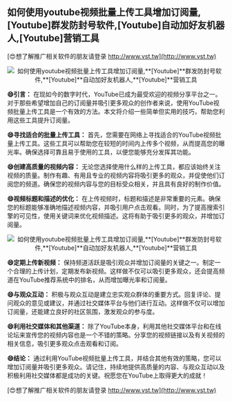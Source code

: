 ## **如何使用youtube视频批量上传工具增加订阅量,**[Youtube]**群发防封号软件,**[Youtube]**自动加好友机器人,**[Youtube]**营销工具**

[😍想了解推广相关软件的朋友请登录 http://www.vst.tw](http://www.vst.tw)

 <center><img src="https://vst.tw/MP4/tuiguang/png/1.png" alt="如何使用youtube视频批量上传工具增加订阅量,**[Youtube]**群发防封号软件,**[Youtube]**自动加好友机器人,**[Youtube]**营销工具"></center>

**😄引言：**
在现如今的数字时代，YouTube已成为最受欢迎的视频分享平台之一。对于那些希望增加自己的订阅量并吸引更多观众的创作者来说，使用YouTube视频批量上传工具是一个有效的方法。本文将介绍一些简单但实用的技巧，帮助您利用这些工具提升订阅量。

**😄寻找适合的批量上传工具：**
首先，您需要在网络上寻找适合的YouTube视频批量上传工具。这些工具可以帮助您在较短的时间内上传多个视频，从而提高您的曝光率。确保选择可靠且易于使用的工具，以便您能够充分发挥其功能。

**😄创建高质量的视频内容：**
无论您选择使用什么样的上传工具，都应该始终关注视频的质量。制作有趣、有用且专业的视频内容将吸引更多的观众，并促使他们订阅您的频道。确保您的视频内容与您的目标受众相关，并且具有良好的制作价值。

**😄视频标题和描述的优化：**
在上传视频时，标题和描述是非常重要的元素。确保您的标题能够准确地描述视频内容，并吸引用户点击观看。同时，为了提高搜索引擎的可见性，使用关键词来优化视频描述。这将有助于吸引更多的观众，并增加订阅量。

 <center><img src="https://vst.tw/MP4/tuiguang/png/0.png" alt="如何使用youtube视频批量上传工具增加订阅量,**[Youtube]**群发防封号软件,**[Youtube]**自动加好友机器人,**[Youtube]**营销工具"></center>

**😄定期上传新视频：**
保持频道活跃是吸引观众并增加订阅量的关键之一。制定一个合理的上传计划，定期发布新视频。这样做不仅可以吸引更多观众，还会提高频道在YouTube推荐系统中的排名，从而增加曝光率和订阅量。

**😄与观众互动：**
积极与观众互动是建立忠实观众群体的重要方式。回复评论、提问观众的意见或建议，并通过社交媒体平台与他们进行互动。这样做不仅可以增加订阅量，还能建立良好的社区氛围，激发观众的参与度。

**😄利用社交媒体和其他渠道：**
除了YouTube本身，利用其他社交媒体平台和在线论坛来宣传您的视频内容也是一个不错的策略。分享您的视频链接以及有关视频的相关信息，吸引更多观众点击观看和订阅。

**😄结论：**
通过利用YouTube视频批量上传工具，并结合其他有效的策略，您可以增加订阅量并吸引更多观众。请记住，持续地提供高质量的内容、与观众互动以及积极利用社交媒体都是成功的关键。祝愿您在YouTube上取得更大的成就！

[😍想了解推广相关软件的朋友请登录 http://www.vst.tw](http://www.vst.tw)




